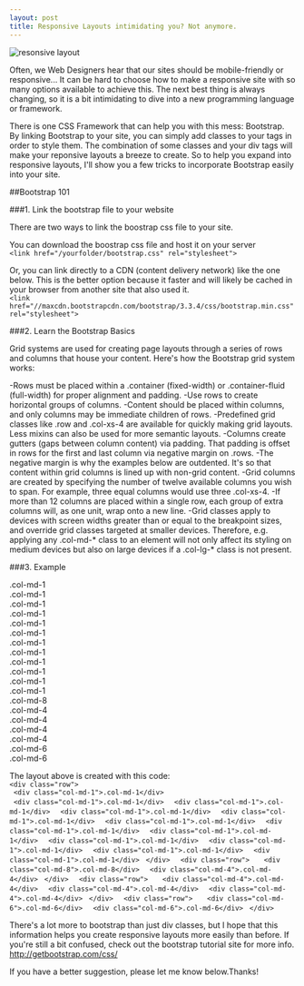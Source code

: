 ```yaml
---
layout: post
title: Responsive Layouts intimidating you? Not anymore.
---
```

![resonsive layout](http://www.elmastudio.de/wp-content/uploads/2011/06/responsive-layout-analyse-08.jpg)
<link href="//maxcdn.bootstrapcdn.com/bootstrap/3.3.4/css/bootstrap.min.css" rel="stylesheet">


Often, we Web Designers hear that our sites should be mobile-friendly or responsive... It can be hard to choose how to make a responsive site with so many options available to achieve this. The next best thing is always changing, so it is a bit intimidating to dive into a new programming language or framework. 

There is one CSS Framework that can help you with this mess: Bootstrap. By linking Bootstrap to your site, you can simply add classes to your tags in order to style them. The combination of some classes and your div tags will make your reponsive layouts a breeze to create. So to help you expand into responsive layouts, I'll show you a few tricks to incorporate Bootstrap easily into your site.

##Bootstrap 101

###1. Link the bootstrap file to your website

There are two ways to link the boostrap css file to your site. 

You can download the boostrap css file and host it on your server  
`<link href="/yourfolder/bootstrap.css" rel="stylesheet">`

Or, you can link directly to a CDN (content delivery network) like the one below. This is the better option because it faster and will likely be cached in your browser from another site that also used it.  
`<link href="//maxcdn.bootstrapcdn.com/bootstrap/3.3.4/css/bootstrap.min.css" rel="stylesheet">`

###2. Learn the Bootstrap Basics

Grid systems are used for creating page layouts through a series of rows and columns that house your content. Here's how the Bootstrap grid system works:

-Rows must be placed within a .container (fixed-width) or .container-fluid (full-width) for proper alignment and padding.
-Use rows to create horizontal groups of columns.
-Content should be placed within columns, and only columns may be immediate children of rows.
-Predefined grid classes like .row and .col-xs-4 are available for quickly making grid layouts. Less mixins can also be used for more semantic layouts.
-Columns create gutters (gaps between column content) via padding. That padding is offset in rows for the first and last column via negative margin on .rows.
-The negative margin is why the examples below are outdented. It's so that content within grid columns is lined up with non-grid content.
-Grid columns are created by specifying the number of twelve available columns you wish to span. For example, three equal columns would use three .col-xs-4.
-If more than 12 columns are placed within a single row, each group of extra columns will, as one unit, wrap onto a new line.
-Grid classes apply to devices with screen widths greater than or equal to the breakpoint sizes, and override grid classes targeted at smaller devices. Therefore, e.g. applying any .col-md-* class to an element will not only affect its styling on medium devices but also on large devices if a .col-lg-* class is not present.

###3. Example

<div class="row">  
  <div class="col-md-1">.col-md-1</div>  
  <div class="col-md-1">.col-md-1</div>  
  <div class="col-md-1">.col-md-1</div>  
  <div class="col-md-1">.col-md-1</div>  
  <div class="col-md-1">.col-md-1</div>  
  <div class="col-md-1">.col-md-1</div>  
  <div class="col-md-1">.col-md-1</div>  
  <div class="col-md-1">.col-md-1</div>  
  <div class="col-md-1">.col-md-1</div>  
  <div class="col-md-1">.col-md-1</div>  
  <div class="col-md-1">.col-md-1</div>  
  <div class="col-md-1">.col-md-1</div>  
</div>  
<div class="row">
  <div class="col-md-8">.col-md-8</div>
  <div class="col-md-4">.col-md-4</div>
</div>
<div class="row">
  <div class="col-md-4">.col-md-4</div>
  <div class="col-md-4">.col-md-4</div>
  <div class="col-md-4">.col-md-4</div>
</div>
<div class="row">
  <div class="col-md-6">.col-md-6</div>
  <div class="col-md-6">.col-md-6</div>
</div>

The layout above is created with this code:  
`<div class="row">  `  
`  <div class="col-md-1">.col-md-1</div>  `  
`  <div class="col-md-1">.col-md-1</div>  `
`  <div class="col-md-1">.col-md-1</div>  `
`  <div class="col-md-1">.col-md-1</div>  `
`  <div class="col-md-1">.col-md-1</div>  `
`  <div class="col-md-1">.col-md-1</div>  `
`  <div class="col-md-1">.col-md-1</div>  `
`  <div class="col-md-1">.col-md-1</div>  `
`  <div class="col-md-1">.col-md-1</div>  `
`  <div class="col-md-1">.col-md-1</div>  `
`  <div class="col-md-1">.col-md-1</div>  `
`  <div class="col-md-1">.col-md-1</div>  `
`</div>  `
`<div class="row">  `
`  <div class="col-md-8">.col-md-8</div>  `
`  <div class="col-md-4">.col-md-4</div>  `
`</div>  `
`<div class="row">  `
`  <div class="col-md-4">.col-md-4</div>  `
`  <div class="col-md-4">.col-md-4</div>  `
`  <div class="col-md-4">.col-md-4</div>  `
`</div>  `
`<div class="row">  `
`  <div class="col-md-6">.col-md-6</div>  `
`  <div class="col-md-6">.col-md-6</div>  `
`</div>`

There's a lot more to bootstrap than just div classes, but I hope that this information helps you create responsive layouts more easily than before. If you're still a bit confused, check out the bootstrap tutorial site for more info.
http://getbootstrap.com/css/

If you have a better suggestion, please let me know below.Thanks!
